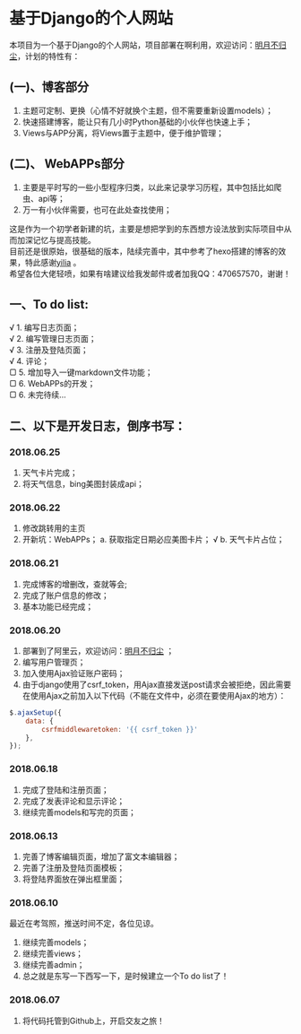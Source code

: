 # 基于Django的个人网站   

本项目为一个基于Django的个人网站，项目部署在啊利用，欢迎访问：[明月不归尘](https://fslong.xyz)，计划的特性有：   
## (一)、博客部分 
1. 主题可定制、更换（心情不好就换个主题，但不需要重新设置models）；
2. 快速搭建博客，能让只有几小时Python基础的小伙伴也快速上手；
3. Views与APP分离，将Views置于主题中，便于维护管理；  
## (二)、 WebAPPs部分  
1. 主要是平时写的一些小型程序归类，以此来记录学习历程，其中包括比如爬虫、api等；
2. 万一有小伙伴需要，也可在此处查找使用；  

这是作为一个初学者新建的坑，主要是想把学到的东西想方设法放到实际项目中从而加深记忆与提高技能。  
目前还是很原始，很基础的版本，陆续完善中，其中参考了hexo搭建的博客的效果，特此感谢[yilia](https://github.com/litten/hexo-theme-yilia.git) 。  
希望各位大佬轻喷，如果有啥建议给我发邮件或者加我QQ：470657570，谢谢！  

## 一、To do list:
√ 1. 编写日志页面；  
√ 2. 编写管理日志页面；  
√ 3. 注册及登陆页面；  
√ 4. 评论；  
▢ 5. 增加导入一键markdown文件功能；   
▢ 6. WebAPPs的开发；  
▢ 6. 未完待续...  
## 二、以下是开发日志，倒序书写： 
### 2018.06.25
1. 天气卡片完成；
2. 将天气信息，bing美图封装成api；
### 2018.06.22  
1. 修改跳转用的主页
2. 开新坑：WebAPPs；
    a. 获取指定日期必应美图卡片； √
    b. 天气卡片占位；
### 2018.06.21  
1. 完成博客的增删改，查就等会;
2. 完成了账户信息的修改；
3. 基本功能已经完成；
### 2018.06.20
1. 部署到了阿里云，欢迎访问：[明月不归尘](https://fslong.xyz) ；
2. 编写用户管理页；
3. 加入使用Ajax验证账户密码；
4. 由于django使用了csrf_token，用Ajax直接发送post请求会被拒绝，因此需要在使用Ajax之前加入以下代码（不能在文件中，必须在要使用Ajax的地方）：  
```javascript
$.ajaxSetup({
    data: {
        csrfmiddlewaretoken: '{{ csrf_token }}'
    },
});
```
### 2018.06.18
1. 完成了登陆和注册页面；
2. 完成了发表评论和显示评论；
3. 继续完善models和写完的页面；
### 2018.06.13  
1. 完善了博客编辑页面，增加了富文本编辑器；  
2. 完善了注册及登陆页面模板；  
3. 将登陆界面放在弹出框里面；  
### 2018.06.10  
最近在考驾照，推送时间不定，各位见谅。
1. 继续完善models；
2. 继续完善views；
3. 继续完善admin；
4. 总之就是东写一下西写一下，是时候建立一个To do list了！
### 2018.06.07
1. 将代码托管到Github上，开启交友之旅！